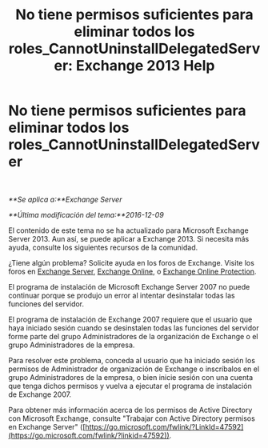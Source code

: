 ﻿---
title: 'No tiene permisos suficientes para eliminar todos los roles_CannotUninstallDelegatedServer: Exchange 2013 Help'
TOCTitle: No tiene permisos suficientes para eliminar todos los roles_CannotUninstallDelegatedServer
ms:assetid: 214ae6f3-15e7-4337-99e8-40f9547c8e0c
ms:mtpsurl: https://technet.microsoft.com/es-es/library/ms.exch.setupreadiness.cannotuninstalldelegatedserver(v=EXCHG.150)
ms:contentKeyID: 48267891
ms.date: 05/22/2018
mtps_version: v=EXCHG.150
ms.translationtype: MT
---

# No tiene permisos suficientes para eliminar todos los roles\_CannotUninstallDelegatedServer

 

_**Se aplica a:**Exchange Server_

_**Última modificación del tema:**2016-12-09_

El contenido de este tema no se ha actualizado para Microsoft Exchange Server 2013. Aun así, se puede aplicar a Exchange 2013. Si necesita más ayuda, consulte los siguientes recursos de la comunidad.

¿Tiene algún problema? Solicite ayuda en los foros de Exchange. Visite los foros en [Exchange Server](https://go.microsoft.com/fwlink/p/?linkid=60612), [Exchange Online](https://go.microsoft.com/fwlink/p/?linkid=267542), o [Exchange Online Protection](https://go.microsoft.com/fwlink/p/?linkid=285351).

El programa de instalación de Microsoft Exchange Server 2007 no puede continuar porque se produjo un error al intentar desinstalar todas las funciones del servidor.

El programa de instalación de Exchange 2007 requiere que el usuario que haya iniciado sesión cuando se desinstalen todas las funciones del servidor forme parte del grupo Administradores de la organización de Exchange o el grupo Administradores de la empresa.

Para resolver este problema, conceda al usuario que ha iniciado sesión los permisos de Administrador de organización de Exchange o inscríbalos en el grupo Administradores de la empresa, o bien inicie sesión con una cuenta que tenga dichos permisos y vuelva a ejecutar el programa de instalación de Exchange 2007.

Para obtener más información acerca de los permisos de Active Directory con Microsoft Exchange, consulte "Trabajar con Active Directory permisos en Exchange Server" ([https://go.microsoft.com/fwlink/?LinkId=47592](https://go.microsoft.com/fwlink/?linkid=47592)).

